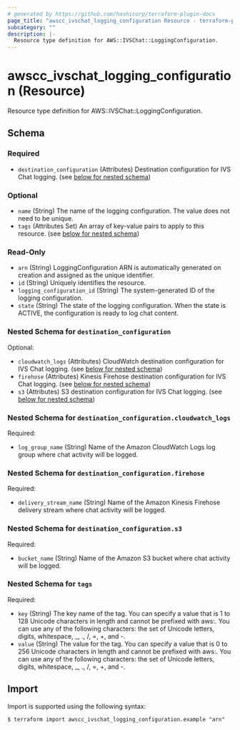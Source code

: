 ```yaml
---
# generated by https://github.com/hashicorp/terraform-plugin-docs
page_title: "awscc_ivschat_logging_configuration Resource - terraform-provider-awscc"
subcategory: ""
description: |-
  Resource type definition for AWS::IVSChat::LoggingConfiguration.
---
```


# awscc_ivschat_logging_configuration (Resource)

Resource type definition for AWS::IVSChat::LoggingConfiguration.



<!-- schema generated by tfplugindocs -->
## Schema

### Required

- `destination_configuration` (Attributes) Destination configuration for IVS Chat logging. (see [below for nested schema](#nestedatt--destination_configuration))

### Optional

- `name` (String) The name of the logging configuration. The value does not need to be unique.
- `tags` (Attributes Set) An array of key-value pairs to apply to this resource. (see [below for nested schema](#nestedatt--tags))

### Read-Only

- `arn` (String) LoggingConfiguration ARN is automatically generated on creation and assigned as the unique identifier.
- `id` (String) Uniquely identifies the resource.
- `logging_configuration_id` (String) The system-generated ID of the logging configuration.
- `state` (String) The state of the logging configuration. When the state is ACTIVE, the configuration is ready to log chat content.

<a id="nestedatt--destination_configuration"></a>
### Nested Schema for `destination_configuration`

Optional:

- `cloudwatch_logs` (Attributes) CloudWatch destination configuration for IVS Chat logging. (see [below for nested schema](#nestedatt--destination_configuration--cloudwatch_logs))
- `firehose` (Attributes) Kinesis Firehose destination configuration for IVS Chat logging. (see [below for nested schema](#nestedatt--destination_configuration--firehose))
- `s3` (Attributes) S3 destination configuration for IVS Chat logging. (see [below for nested schema](#nestedatt--destination_configuration--s3))

<a id="nestedatt--destination_configuration--cloudwatch_logs"></a>
### Nested Schema for `destination_configuration.cloudwatch_logs`

Required:

- `log_group_name` (String) Name of the Amazon CloudWatch Logs log group where chat activity will be logged.


<a id="nestedatt--destination_configuration--firehose"></a>
### Nested Schema for `destination_configuration.firehose`

Required:

- `delivery_stream_name` (String) Name of the Amazon Kinesis Firehose delivery stream where chat activity will be logged.


<a id="nestedatt--destination_configuration--s3"></a>
### Nested Schema for `destination_configuration.s3`

Required:

- `bucket_name` (String) Name of the Amazon S3 bucket where chat activity will be logged.



<a id="nestedatt--tags"></a>
### Nested Schema for `tags`

Required:

- `key` (String) The key name of the tag. You can specify a value that is 1 to 128 Unicode characters in length and cannot be prefixed with aws:. You can use any of the following characters: the set of Unicode letters, digits, whitespace, _, ., /, =, +, and -.
- `value` (String) The value for the tag. You can specify a value that is 0 to 256 Unicode characters in length and cannot be prefixed with aws:. You can use any of the following characters: the set of Unicode letters, digits, whitespace, _, ., /, =, +, and -.

## Import

Import is supported using the following syntax:

```shell
$ terraform import awscc_ivschat_logging_configuration.example "arn"
```
